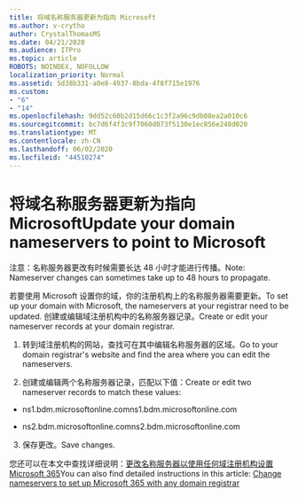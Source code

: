 ```yaml
---
title: 将域名称服务器更新为指向 Microsoft
ms.author: v-crytho
author: CrystalThomasMS
ms.date: 04/21/2020
ms.audience: ITPro
ms.topic: article
ROBOTS: NOINDEX, NOFOLLOW
localization_priority: Normal
ms.assetid: 5d38b331-a0e8-4937-8bda-4f8f715e1976
ms.custom:
- "6"
- "14"
ms.openlocfilehash: 9dd52c60b2d15d66c1c3f2a96c9db08ea2a010c6
ms.sourcegitcommit: bc7d6f4f3c9f7060d073f5130e1ec856e248d020
ms.translationtype: MT
ms.contentlocale: zh-CN
ms.lasthandoff: 06/02/2020
ms.locfileid: "44510274"
---
```

# <a name="update-your-domain-nameservers-to-point-to-microsoft"></a><span data-ttu-id="01519-102">将域名称服务器更新为指向 Microsoft</span><span class="sxs-lookup"><span data-stu-id="01519-102">Update your domain nameservers to point to Microsoft</span></span>

<span data-ttu-id="01519-103">注意：名称服务器更改有时候需要长达 48 小时才能进行传播。</span><span class="sxs-lookup"><span data-stu-id="01519-103">Note: Nameserver changes can sometimes take up to 48 hours to propagate.</span></span>
  
<span data-ttu-id="01519-104">若要使用 Microsoft 设置你的域，你的注册机构上的名称服务器需要更新。</span><span class="sxs-lookup"><span data-stu-id="01519-104">To set up your domain with Microsoft, the nameservers at your registrar need to be updated.</span></span> <span data-ttu-id="01519-105">创建或编辑域注册机构中的名称服务器记录。</span><span class="sxs-lookup"><span data-stu-id="01519-105">Create or edit your nameserver records at your domain registrar.</span></span>
  
1. <span data-ttu-id="01519-106">转到域注册机构的网站，查找可在其中编辑名称服务器的区域。</span><span class="sxs-lookup"><span data-stu-id="01519-106">Go to your domain registrar's website and find the area where you can edit the nameservers.</span></span>

2. <span data-ttu-id="01519-107">创建或编辑两个名称服务器记录，匹配以下值：</span><span class="sxs-lookup"><span data-stu-id="01519-107">Create or edit two nameserver records to match these values:</span></span>

  - <span data-ttu-id="01519-108">ns1.bdm.microsoftonline.com</span><span class="sxs-lookup"><span data-stu-id="01519-108">ns1.bdm.microsoftonline.com</span></span>

  - <span data-ttu-id="01519-109">ns2.bdm.microsoftonline.com</span><span class="sxs-lookup"><span data-stu-id="01519-109">ns2.bdm.microsoftonline.com</span></span>

3. <span data-ttu-id="01519-110">保存更改。</span><span class="sxs-lookup"><span data-stu-id="01519-110">Save changes.</span></span>

<span data-ttu-id="01519-111">您还可以在本文中查找详细说明：[更改名称服务器以使用任何域注册机构设置 Microsoft 365](https://docs.microsoft.com/microsoft-365/admin/get-help-with-domains/change-nameservers-at-any-domain-registrar)</span><span class="sxs-lookup"><span data-stu-id="01519-111">You can also find detailed instructions in this article: [Change nameservers to set up Microsoft 365 with any domain registrar](https://docs.microsoft.com/microsoft-365/admin/get-help-with-domains/change-nameservers-at-any-domain-registrar)</span></span>
  